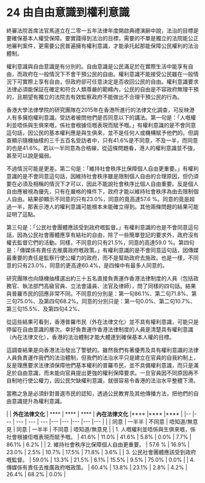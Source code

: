 # 24  由自由意識到權利意識

終審法院首席法官馬道立在二零一五年法律年度開啟典禮演辭中說，法治的目標是要確保基本人權受保障。要實踐得到法治的目標，需要的不單是獨立的法院能公正地審判案件，更需要公民普遍擁有權利意識，才能承托起那能保障公民權利的法治體制。

權利意識與自由意識是有分別的。自由意識是公民滿足於在實際生活中能享有自由，而政府在一般情況下不會干預公民的自由。權利意識不能接受公民雖在一般情況下可實際上享有自由，但政府卻可任意決定是否收回公民的自由。權利意識要求法律必須能保証在確定和符合人類尊嚴的範疇內，公民的自由是不容政府無理干預的，且期望有獨立的法院去有效監察政府不能做出不合理干預公民的行為。

香港大學法律學院的研究團隊在2015年在香港所進行的法律文化調查，可反映港人有多擁抱權利意識。受訪者被問他們是否同意以下的講法。第一句是：「人嘅權利並唔係與生俱來嘅，係社會根據佢嘅表現而賦予嘅。」有權利意識的是不會同意這句話，因公民的基本權利應是與生俱來，並不是任何人或機構賦予他們的。但調查顯示隨機抽樣的三千五百名受訪者中，只有41.6%是不同意，不及一半，而同意的也是41.6%。若以一半同意為合格線，從這條問題看，港人的權利意識並不強，甚至可以說是偏弱。

不過情況可能是更差。第二句是：「維持社會秩序比保障個人自由更重要。」有權利意識的是不會同意這句話，因維持社會秩序雖是限制個人自由的合理原因，但仍須要在必須及相稱的情況下才可以，因此不能說社會秩序比個人自由重要。反是個人自由應被視為優先，只有在嚴格的條件下，政府才能以維持社會秩序為由去限制個人自由。結果卻顯示不同意的只有23.0%，同意的竟高達57.6 %。同意的竟是超過一半，那表示港人的權利意識可能根本未能確立得到。其他兩條問題的結果可能証明了這點。

第三句是：「公民社會團體應該受到政府嘅監督。」有權利意識的也是不會同意這句話，因為公民社會團體應享有結社的自由，除了一些簡單登記的要求外，政府沒有權去監督它們的活動。同樣，不同意的只有21.5%，同意的高達59.0 %。第四句是：「傳媒係有責任去推廣政府嘅政策。」有權利意識的是不會同意這句話，因傳媒最重要的責任是監察行使公權力的政府，而不是幫助政府去施政。也是一樣，不同意的只有23.0%，同意的更高達60.4%，是四條中有最多人同意的。

研究團隊也向隨機抽樣選出約三十五名直接負責運作香港法律制度的人員（包括政務官、執法部門高級官員、立法會議員、法官及律師），問了同樣的四句話。結果與普羅市民的回應非常不同。不同意的分別是：第一句86.1%、第二句71.8%、第三句75.0%、及第四句68.2%。同意的分別只是：第一句0.0%、第二句10.7%、第三句15.5%、及第四句4.2%、

從這些結果可看到，香港普羅市民（外在法律文化）並不具有權利意識，可能只是停留在自由意識的層次。幸好負責運作香港法律制度的人員是清楚具有權利意識（內在法律文化），香港的法治體制才能大體達到確保基本人權的目標。

這調查結果是向香港法治發出了警號的。雖然我們有著優秀及具有權利意識的法律人員負責運作我們的法治體制，但我們的法治水平只是建立在官員的自我約制上，反是理應要求法律須保障他們基本權利的普羅市民，並不具備權利意識，而只是滿足於自由意識，而未能向官員提出更強的權利保障要求。一旦官員因不同原因再不自制地行使公權力，因公民欠缺權利意識，就很容易令香港的法治水平整體下滑。

當務之急是必須針對普選市民的認知，透過公民教育及其他傳播方法，把他們的自由意識提升為權利意識。

|   | **外在法律文化** | **** | **** | **** | **內在法律文化** |**** |**** |**** |
|-- |--- | --- | --- | --- |--- |--- |--- |--- |--- |
|   |  同意 | 一半半 | 不同意 | 唔知道/無意見 | 同意 | 一半半 | 不同意 | 唔知道/無意見 |
| 1. 人嘅權利並唔係與生俱來嘅，係社會根據佢嘅表現而賦予嘅。 | 41.6% | 11.0% | 41.6% | 5.8% | 0.0% | 7.7% | 86.1% | 6.2% |
| 2. 維持社會秩序比保障個人自由更重要。 | 57.6 % | 16.9% | 23.0% | 2.5% | 10.7% | 17.5% | 71.8% | 3.6% |
| 3. 公民社會團體應該受到政府嘅監督。 | 59.0% | 13.3% | 21.5% | 6.1% | 15.5% | 9.5% | 75.0% | 0.0% |
| 4. 傳媒係有責任去推廣政府嘅政策。 | 60.4% | 13.8% | 23.1% | 2.8% | 4.2% | 26.4% | 68.2% | 0.0% |
